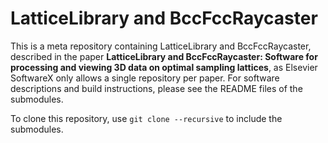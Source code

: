 # LatticeLibrary and BccFccRaycaster
This is a meta repository containing LatticeLibrary and BccFccRaycaster, described in the paper **LatticeLibrary and BccFccRaycaster: Software for processing and viewing 3D data on optimal sampling lattices**, as Elsevier SoftwareX only allows a single repository per paper. For software descriptions and build instructions, please see the README files of the submodules.

To clone this repository, use `git clone --recursive` to include the submodules.

